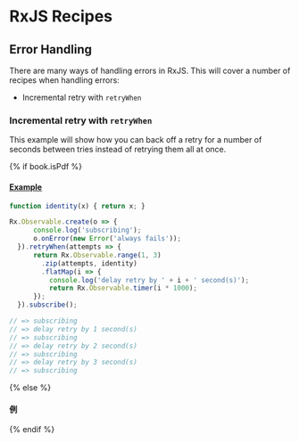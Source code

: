 # RxJS Recipes

## Error Handling

There are many ways of handling errors in RxJS. This will cover a number of recipes when handling errors:

* Incremental retry with ```retryWhen```

### Incremental retry with ```retryWhen```

This example will show how you can back off a retry for a number of seconds between tries instead of retrying them all at once.

{% if book.isPdf %}

#### [Example](http://jsbin.com/pizomo/3/edit?js,console)

```js
function identity(x) { return x; }

Rx.Observable.create(o => {
      console.log('subscribing');
      o.onError(new Error('always fails'));
  }).retryWhen(attempts => {
      return Rx.Observable.range(1, 3)
        .zip(attempts, identity)
        .flatMap(i => {
          console.log('delay retry by ' + i + ' second(s)');
          return Rx.Observable.timer(i * 1000);
      });
  }).subscribe();

// => subscribing
// => delay retry by 1 second(s)
// => subscribing
// => delay retry by 2 second(s)
// => subscribing
// => delay retry by 3 second(s)
// => subscribing

```

{% else %}

#### 例
[](http://jsbin.com/pizomo/3/embed?js,console)

{% endif %}